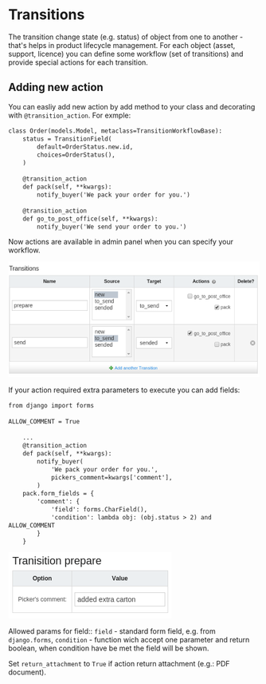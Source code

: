 # Transitions
The transition change state (e.g. status) of object from one to another - that's helps in product lifecycle management. For each object (asset, support, licence) you can define some workflow (set of transitions) and provide special actions for each transition.

## Adding new action
You can easliy add new action by add method to your class and decorating with ``@transition_action``. For exmple:

```django
class Order(models.Model, metaclass=TransitionWorkflowBase):
    status = TransitionField(
        default=OrderStatus.new.id,
        choices=OrderStatus(),
    )

    @transition_action
    def pack(self, **kwargs):
        notify_buyer('We pack your order for you.')

    @transition_action
    def go_to_post_office(self, **kwargs):
        notify_buyer('We send your order to you.')
```

Now actions are available in admin panel when you can specify your workflow.

![Add transition](img/add_transitions.png)

If your action required extra parameters to execute you can add fields:
```django
from django import forms

ALLOW_COMMENT = True

    ...
    @transition_action
    def pack(self, **kwargs):
        notify_buyer(
            'We pack your order for you.',
            pickers_comment=kwargs['comment'],
        )
    pack.form_fields = {
        'comment': {
            'field': forms.CharField(),
            'condition': lambda obj: (obj.status > 2) and ALLOW_COMMENT
        }
    }
```

![Extra params](img/extra_params.png)

Allowed params for field::
    ``field`` - standard form field, e.g. from ``django.forms``,
    ``condition`` - function wich accept one parameter and return boolean, when condition have be met the field will be shown.

Set ``return_attachment`` to ``True`` if action return attachment (e.g.: PDF document).
